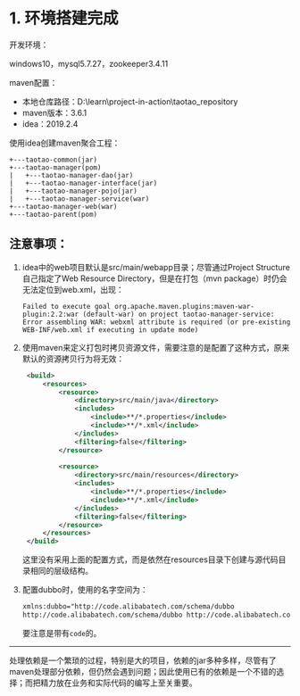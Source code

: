 # 1. 环境搭建完成

开发环境：

windows10，mysql5.7.27，zookeeper3.4.11

maven配置：

- 本地仓库路径：D:\learn\project-in-action\taotao_repository
- maven版本：3.6.1
- idea：2019.2.4

使用idea创建maven聚合工程：

```
+---taotao-common(jar)
+---taotao-manager(pom)
|   +---taotao-manager-dao(jar)
|   +---taotao-manager-interface(jar)
|   +---taotao-manager-pojo(jar)
|   +---taotao-manager-service(war)
+---taotao-manager-web(war)
+---taotao-parent(pom)
```

## 注意事项：

1. idea中的web项目默认是src/main/webapp目录；尽管通过Project Structure自己指定了Web Resource Directory，但是在打包（mvn package）时仍会无法定位到web.xml，出现：

   ```
   Failed to execute goal org.apache.maven.plugins:maven-war-plugin:2.2:war (default-war) on project taotao-manager-service: Error assembling WAR: webxml attribute is required (or pre-existing WEB-INF/web.xml if executing in update mode)
   ```

2. 使用maven来定义打包时拷贝资源文件，需要注意的是配置了这种方式，原来默认的资源拷贝行为将无效：

   ```xml
   	<build>
   		<resources>
   			<resource>
   				<directory>src/main/java</directory>
   				<includes>
   					<include>**/*.properties</include>
   					<include>**/*.xml</include>
   				</includes>
   				<filtering>false</filtering>
   			</resource>
               
   			<resource>
   				<directory>src/main/resources</directory>
   				<includes>
   					<include>**/*.properties</include>
   					<include>**/*.xml</include>
   				</includes>
   				<filtering>false</filtering>
   			</resource>
   		</resources>
   	</build>
   ```

   这里没有采用上面的配置方式，而是依然在resources目录下创建与源代码目录相同的层级结构。
   
3. 配置dubbo时，使用的名字空间为：

   ```xml
   xmlns:dubbo="http://code.alibabatech.com/schema/dubbo
   http://code.alibabatech.com/schema/dubbo http://code.alibabatech.com/schema/dubbo/dubbo.xsd
   ```

   要注意是带有`code`的。

---

处理依赖是一个繁琐的过程，特别是大的项目，依赖的jar多种多样，尽管有了maven处理部分依赖，但仍然会遇到问题；因此使用已有的依赖是一个不错的选择；而把精力放在业务和实际代码的编写上至关重要。